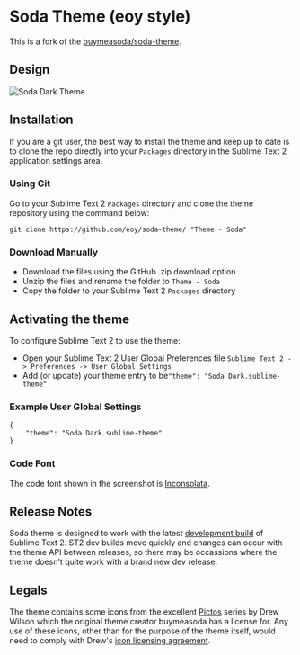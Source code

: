 # Soda Theme (eoy style)

This is a fork of the [buymeasoda/soda-theme](https://github.com/buymeasoda/soda-theme).
## Design

![Soda Dark Theme](https://manaflask.s3.amazonaws.com/uploads/screenshot/image/facefecaa5038083b997/screen_shot_2011-09-10_at_10.55.29_pm.png)

## Installation

If you are a git user, the best way to install the theme and keep up to date is to clone the repo directly into your `Packages` directory in the Sublime Text 2 application settings area.

### Using Git

Go to your Sublime Text 2 `Packages` directory and clone the theme repository using the command below:

    git clone https://github.com/eoy/soda-theme/ "Theme - Soda"

### Download Manually

* Download the files using the GitHub .zip download option
* Unzip the files and rename the folder to `Theme - Soda`
* Copy the folder to your Sublime Text 2 `Packages` directory

## Activating the theme

To configure Sublime Text 2 to use the theme:

* Open your Sublime Text 2 User Global Preferences file `Sublime Text 2 -> Preferences -> User Global Settings`
* Add (or update) your theme entry to be`"theme": "Soda Dark.sublime-theme"`

### Example User Global Settings

    {
        "theme": "Soda Dark.sublime-theme"
    }

### Code Font

The code font shown in the screenshot is [Inconsolata](http://www.levien.com/type/myfonts/inconsolata.html).

## Release Notes

Soda theme is designed to work with the latest [development build](http://www.sublimetext.com/dev) of Sublime Text 2. ST2 dev builds move quickly and changes can occur with the theme API between releases, so there may be occassions where the theme doesn't quite work with a brand new dev release.

## Legals

The theme contains some icons from the excellent [Pictos](http://pictos.drewwilson.com/) series by Drew Wilson which the original theme creator buymeasoda has a license for. Any use of these icons, other than for the purpose of the theme itself, would need to comply with Drew's [icon licensing agreement](http://stockart.drewwilson.com/license/).